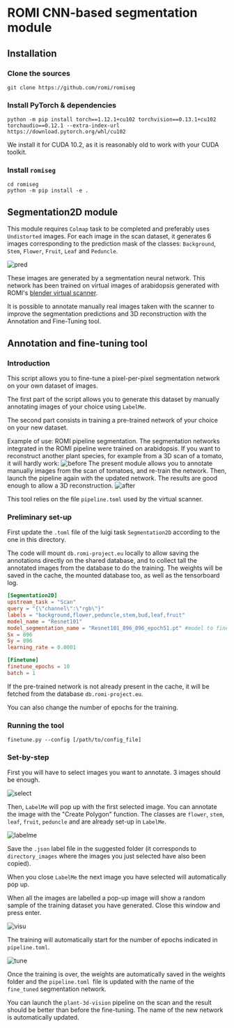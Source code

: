 # ROMI CNN-based segmentation module

## Installation

### Clone the sources

```shell
git clone https://github.com/romi/romiseg
```

### Install PyTorch & dependencies

```shell
python -m pip install torch==1.12.1+cu102 torchvision==0.13.1+cu102 torchaudio==0.12.1 --extra-index-url https://download.pytorch.org/whl/cu102
```

We install it for CUDA 10.2, as it is reasonably old to work with your CUDA toolkit.

### Install `romiseg`

```shell
cd romiseg
python -m pip install -e .
```

## Segmentation2D module

This module requires `Colmap` task to be completed and preferably uses `Undistorted` images.
For each image in the scan dataset, it generates 6 images corresponding to the prediction mask of the classes:
`Background`, `Stem`, `Flower`, `Fruit`, `Leaf` and `Peduncle`.

![pred](images/labels_ara14.png)

These images are generated by a segmentation neural network.
This network has been trained on virtual images of arabidopsis generated with
ROMI's [blender virtual scanner](https://github.com/romi/blender_virtual_scanner).

It is possible to annotate manually real images taken with the scanner to improve the segmentation predictions and 3D reconstruction with the Annotation and Fine-Tuning tool.

## Annotation and fine-tuning tool

### Introduction

This script allows you to fine-tune a pixel-per-pixel segmentation network on your own dataset of images.

The first part of the script allows you to generate this dataset by manually annotating images of your choice using `LabelMe`.

The second part consists in training a pre-trained network of your choice on your new dataset.

Example of use: ROMI pipeline segmentation.
The segmentation networks integrated in the ROMI pipeline were trained on arabidopsis.
If you want to reconstruct another plant species, for example from a 3D scan of a tomato, it will hardly work:
![before](images/tomatoe_no_finetune.png)
The present module allows you to annotate manually images from the scan of tomatoes, and re-train the network.
Then, launch the pipeline again with the updated network.
The results are good enough to allow a 3D reconstruction.
![after](images/tomatoe_finetune.png)

This tool relies on the file `pipeline.toml` used by the virtual scanner.

### Preliminary set-up

First update the `.toml` file of the luigi task `Segmentation2D` according to the one in this directory.

The code will mount `db.romi-project.eu` locally to allow saving the annotations directly on the shared database, and to collect tall the annotated images from the database to do the training.
The weights will be saved in the cache, the mounted database too, as well as the tensorboard log.

```toml
[Segmentation2D]
upstream_task = "Scan"
query = "{\"channel\":\"rgb\"}"
labels = "background,flower,peduncle,stem,bud,leaf,fruit"
model_name = "Resnet101"
model_segmentation_name = "Resnet101_896_896_epoch51.pt" #model to finetune
Sx = 896
Sy = 896
learning_rate = 0.0001

[Finetune]
finetune_epochs = 10
batch = 1
```

If the pre-trained network is not already present in the cache, it will be fetched from the database `db.romi-project.eu`.

You can also change the number of epochs for the training.

### Running the tool

```shell
finetune.py --config [/path/to/config_file]
```

### Set-by-step

First you will have to select images you want to annotate.
3 images should be enough.

![select](images/select_imgs.png)

Then, `LabelMe` will pop up with the first selected image.
You can annotate the image with the "Create Polygon" function.
The classes are `flower`, `stem`, `leaf`, `fruit`, `peduncle` and are already set-up in `LabelMe`.

![labelme](images/label_imgs.png)

Save the `.json` label file in the suggested folder (it corresponds to `directory_images` where the images you just selected have also been copied).

When you close `LabelMe` the next image you have selected will automatically pop up.

When all the images are labelled a pop-up image will show a random sample of the training dataset you have generated.
Close this window and press enter.

![visu](images/visu_dataset.png)

The training will automatically start for the number of epochs indicated in `pipeline.toml`.

![tune](images/train_dataset.png)

Once the training is over, the weights are automatically saved in the weights folder and the `pipeline.toml `file is updated with the name of the `fine_tuned` segmentation network.

You can launch the `plant-3d-vision` pipeline on the scan and the result should be better than before the fine-tuning.
The name of the new network is automatically updated.
